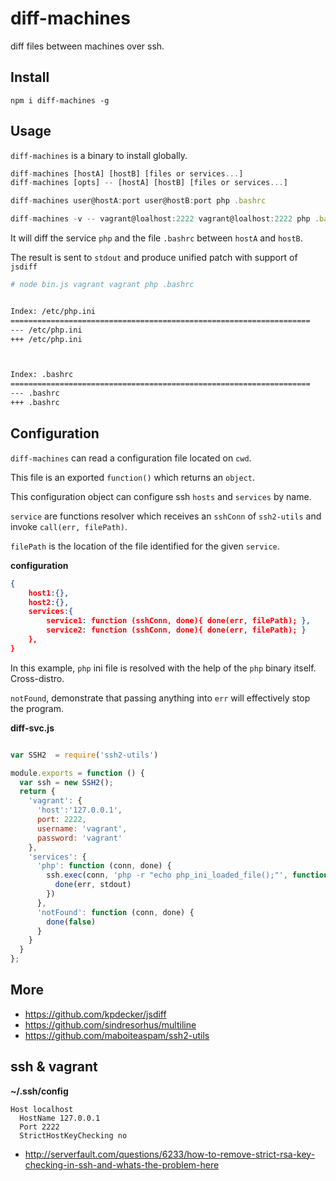 # diff-machines

diff files between machines over ssh.

## Install

    npm i diff-machines -g

## Usage

`diff-machines` is a binary to install globally.

```js
diff-machines [hostA] [hostB] [files or services...]
diff-machines [opts] -- [hostA] [hostB] [files or services...]

diff-machines user@hostA:port user@hostB:port php .bashrc

diff-machines -v -- vagrant@loalhost:2222 vagrant@loalhost:2222 php .bashrc

```

It will diff the service `php` and the file `.bashrc` between `hostA` and `hostB`.

The result is sent to `stdout` and produce unified patch with support of `jsdiff`

```sh
# node bin.js vagrant vagrant php .bashrc


Index: /etc/php.ini
===================================================================
--- /etc/php.ini
+++ /etc/php.ini



Index: .bashrc
===================================================================
--- .bashrc
+++ .bashrc

```

## Configuration

`diff-machines` can read a configuration file located on `cwd`.

This file is an exported `function()` which returns an `object`.

This configuration object can configure ssh `hosts` and `services` by name.

`service` are functions resolver which receives an `sshConn` of `ssh2-utils`
and invoke `call(err, filePath)`.

`filePath` is the location of the file identified for the given `service`.

__configuration__

```json
{
    host1:{},
    host2:{},
    services:{
        service1: function (sshConn, done){ done(err, filePath); },
        service2: function (sshConn, done){ done(err, filePath); }
    },
}
```

In this example,
`php` ini file is resolved with the help of the `php` binary itself. Cross-distro.

`notFound`, demonstrate that passing anything into `err` will effectively stop the program.

__diff-svc.js__

```js

var SSH2  = require('ssh2-utils')

module.exports = function () {
  var ssh = new SSH2();
  return {
    'vagrant': {
      'host':'127.0.0.1',
      port: 2222,
      username: 'vagrant',
      password: 'vagrant'
    },
    'services': {
      'php': function (conn, done) {
        ssh.exec(conn, 'php -r "echo php_ini_loaded_file();"', function (err, stdout, stderr) {
          done(err, stdout)
        })
      },
      'notFound': function (conn, done) {
        done(false)
      }
    }
  }
};

```

## More

- https://github.com/kpdecker/jsdiff
- https://github.com/sindresorhus/multiline
- https://github.com/maboiteaspam/ssh2-utils


## ssh & vagrant

__~/.ssh/config__

```
Host localhost
  HostName 127.0.0.1
  Port 2222
  StrictHostKeyChecking no
```

- http://serverfault.com/questions/6233/how-to-remove-strict-rsa-key-checking-in-ssh-and-whats-the-problem-here
